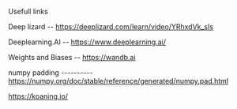 Usefull links 

Deep lizard      --  https://deeplizard.com/learn/video/YRhxdVk_sIs

Deeplearning.AI  --  https://www.deeplearning.ai/ 

Weights and Biases -- https://wandb.ai 

numpy padding ---------- https://numpy.org/doc/stable/reference/generated/numpy.pad.html 

https://koaning.io/ 
